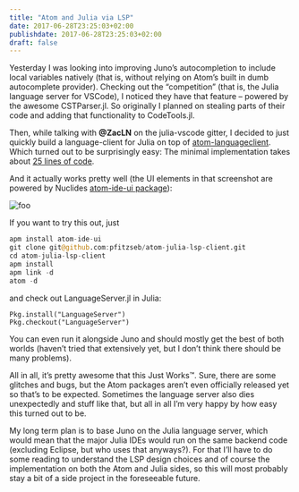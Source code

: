 ```yaml
---
title: "Atom and Julia via LSP"
date: 2017-06-28T23:25:03+02:00
publishdate: 2017-06-28T23:25:03+02:00
draft: false
---
```


Yesterday I was looking into improving Juno’s autocompletion to include local variables natively (that is, without relying on Atom’s built in dumb autocomplete provider). Checking out the “competition” (that is, the Julia language server for VSCode), I noticed they have that feature – powered by the awesome CSTParser.jl. So originally I planned on stealing parts of their code and adding that functionality to CodeTools.jl.

Then, while talking with **@ZacLN** on the julia-vscode gitter, I decided to just quickly build a language-client for Julia on top of [atom-languageclient](https://github.com/atom/atom-languageclient). Which turned out to be surprisingly easy: The minimal implementation takes about [25 lines of code](https://github.com/pfitzseb/atom-julia-lsp-client/blob/master/lib/atom-julia-lsp-client.js).

And it actually works pretty well (the UI elements in that screenshot are powered by Nuclides [atom-ide-ui package](https://github.com/facebook-atom/atom-ide-ui)):

![foo](/img/Blogposts/atomlanguageclient/atom-lsp.png)

If you want to try this out, just
```julia
apm install atom-ide-ui
git clone git@github.com:pfitzseb/atom-julia-lsp-client.git
cd atom-julia-lsp-client
apm install
apm link -d
atom -d
```
and check out LanguageServer.jl in Julia:
```
Pkg.install("LanguageServer")
Pkg.checkout("LanguageServer")
```
You can even run it alongside Juno and should mostly get the best of both worlds (haven’t tried that extensively yet, but I don’t think there should be many problems).

All in all, it’s pretty awesome that this Just Works™. Sure, there are some glitches and bugs, but the Atom packages aren’t even officially released yet so that’s to be expected. Sometimes the language server also dies unexpectedly and stuff like that, but all in all I’m very happy by how easy this turned out to be.

My long term plan is to base Juno on the Julia language server, which would mean that the major Julia IDEs would run on the same backend code (excluding Eclipse, but who uses that anyways?). For that I’ll have to do some reading to understand the LSP design choices and of course the implementation on both the Atom and Julia sides, so this will most probably stay a bit of a side project in the foreseeable future.
